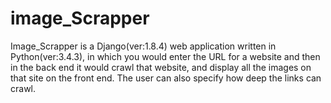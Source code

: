 # image_Scrapper
Image_Scrapper is a Django(ver:1.8.4) web application written in Python(ver:3.4.3), in which you would enter the URL for a website and then in the back end it would crawl that website, and display all the images on that site on the front end.
The user can also specify how deep the links can crawl.
